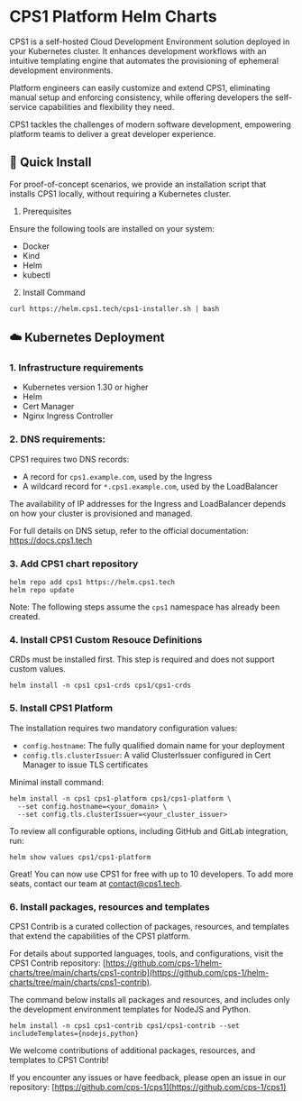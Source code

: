 # CPS1 Platform Helm Charts

CPS1 is a self-hosted Cloud Development Environment solution deployed in your Kubernetes cluster. It enhances development workflows with an intuitive templating engine that automates the provisioning of ephemeral development environments.

Platform engineers can easily customize and extend CPS1, eliminating manual setup and enforcing consistency, while offering developers the self-service capabilities and flexibility they need.

CPS1 tackles the challenges of modern software development, empowering platform teams to deliver a great developer experience.

## 🚀 Quick Install

For proof-of-concept scenarios, we provide an installation script that installs CPS1 locally, without requiring a Kubernetes cluster.

1. Prerequisites

Ensure the following tools are installed on your system:
- Docker
- Kind
- Helm
- kubectl

2. Install Command

```
curl https://helm.cps1.tech/cps1-installer.sh | bash
```

## ☁️ Kubernetes Deployment

### 1. Infrastructure requirements
- Kubernetes version 1.30 or higher
- Helm
- Cert Manager
- Nginx Ingress Controller

### 2. DNS requirements:

CPS1 requires two DNS records:
- A record for `cps1.example.com`, used by the Ingress
- A wildcard record for `*.cps1.example.com`, used by the LoadBalancer

The availability of IP addresses for the Ingress and LoadBalancer depends on how your cluster is provisioned and managed.

For full details on DNS setup, refer to the official documentation:
https://docs.cps1.tech

### 3. Add CPS1 chart repository

```
helm repo add cps1 https://helm.cps1.tech
helm repo update
```

Note: The following steps assume the `cps1` namespace has already been created.

### 4. Install CPS1 Custom Resouce Definitions

CRDs must be installed first. This step is required and does not support custom values.
```
helm install -n cps1 cps1-crds cps1/cps1-crds
```

### 5. Install CPS1 Platform

The installation requires two mandatory configuration values:
- `config.hostname`: The fully qualified domain name for your deployment
- `config.tls.clusterIssuer`: A valid ClusterIssuer configured in Cert Manager to issue TLS certificates

Minimal install command:
```
helm install -n cps1 cps1-platform cps1/cps1-platform \ 
  --set config.hostname=<your_domain> \
  --set config.tls.clusterIssuer=<your_cluster_issuer>
```

To review all configurable options, including GitHub and GitLab integration, run:
```
helm show values cps1/cps1-platform
```

Great! You can now use CPS1 for free with up to 10 developers. To add more seats, contact our team at [contact@cps1.tech](mailto:contact@cps1.tech).

### 6. Install packages, resources and templates

CPS1 Contrib is a curated collection of packages, resources, and templates that extend the capabilities of the CPS1 platform.

For details about supported languages, tools, and configurations, visit the CPS1 Contrib repository: [https://github.com/cps-1/helm-charts/tree/main/charts/cps1-contrib](https://github.com/cps-1/helm-charts/tree/main/charts/cps1-contrib).

The command below installs all packages and resources, and includes only the development environment templates for NodeJS and Python.
```
helm install -n cps1 cps1-contrib cps1/cps1-contrib --set includeTemplates={nodejs,python}
```

We welcome contributions of additional packages, resources, and templates to CPS1 Contrib!

If you encounter any issues or have feedback, please open an issue in our repository: [https://github.com/cps-1/cps1](https://github.com/cps-1/cps1)